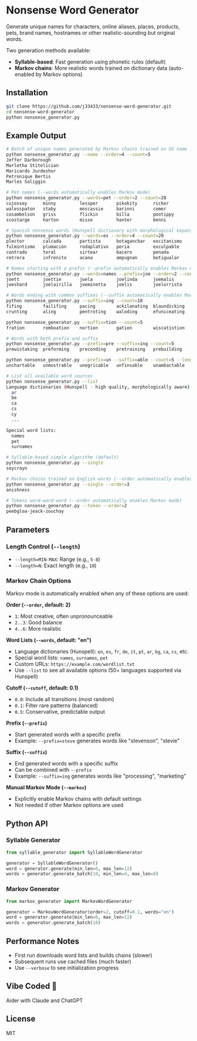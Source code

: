 # Nonsense Word Generator

Generate unique names for characters, online aliases, places, products, pets, brand names, hostnames or other realistic-sounding but original words.

Two generation methods available:
- **Syllable-based**: Fast generation using phonetic rules (default)
- **Markov chains**: More realistic words trained on dictionary data (auto-enabled by Markov options)

## Installation

```bash
git clone https://github.com/j33433/nonsense-word-generator.git
cd nonsense-word-generator
python nonsense_generator.py
```

## Example Output

```bash
# Batch of unique names generated by Markov chains trained on US name lists
python nonsense_generator.py --name --order=4 --count=5
Jeffer Darborough
Marletha Stitelician
Maricardo Jurdeshor
Petronique Bertis
Marles Saliggin

# Pet names (--words automatically enables Markov mode)
python nonsense_generator.py --words=pet --order=2 --count=20
cujossey      minny         lessper       pikokity      ricker
walesspaton   staby         moscassie     barinni       comer
cosambelson   griss         flickin       billa         pootippy
scostarge     harton        misse         hanter        benni       

# Spanish nonsense words (Hunspell dictionary with morphological expansion)
python nonsense_generator.py --words=es --order=4 --count=20
plector       calcada       partista      botaganchar   excitanismo 
fulmintismo   plumación     rodaplativo   peria         exculpable  
contrado      teral         sirtear       bacero        penada      
retrera       infrenito     acana         ampugnan      botigualar  

# Names starting with a prefix (--prefix automatically enables Markov mode)
python nonsense_generator.py --words=names --prefix=joe --order=2 --count=10 --length=5-20
joett         joettie       joela         joelinda      joemalis    
joeshard      joelairilla   joeminetta    joelis        joelorrista 

# Words ending with common suffixes (--suffix automatically enables Markov mode)
python nonsense_generator.py --suffix=ing --count=10
fifing        failifing     pacing        ackilanating  blaundicking
crunting      aling         pentroting    waloding      efuniceating

python nonsense_generator.py --suffix=tion --count=5
fration       romboation    nortion       gation        wiscatistion

# Words with both prefix and suffix
python nonsense_generator.py --prefix=pre --suffix=ing --count=5
prewistaking  preforming    preconding    pretraining   prebuilding

python nonsense_generator.py --prefix=un --suffix=able --count=5 --length=8-12
unchartable   unmostrable   unegricable   unfinsable    unambactable

# List all available word sources
python nonsense_generator.py --list
Language dictionaries (Hunspell - high quality, morphologically aware):
  ar
  be
  ca
  cs
  cy
  ...

Special word lists:
  names
  pet
  surnames

# Syllable-based simple algorithm (default)
python nonsense_generator.py --single
seycrayn

# Markov chains trained on English words (--order automatically enables Markov mode)
python nonsense_generator.py --single --order=3
anishness

# Tokens word-word-word (--order automatically enables Markov mode)
python nonsense_generator.py --token --order=2
peebgloa-jeack-zouchay
```

## Parameters

### Length Control (`--length`)
- `--length=MIN-MAX`: Range (e.g., `5-8`)
- `--length=N`: Exact length (e.g., `10`)

### Markov Chain Options

Markov mode is automatically enabled when any of these options are used:

**Order (`--order`, default: 2)**
- `1`: Most creative, often unpronounceable
- `2..3`: Good balance
- `4..6`: More realistic

**Word Lists (`--words`, default: "en")**
- Language dictionaries (Hunspell): `en`, `es`, `fr`, `de`, `it`, `pt`, `ar`, `bg`, `ca`, `cs`, etc.
- Special word lists: `names`, `surnames`, `pet`
- Custom URLs: `https://example.com/wordlist.txt`
- Use `--list` to see all available options (50+ languages supported via Hunspell)

**Cutoff (`--cutoff`, default: 0.1)**
- `0.0`: Include all transitions (most random)
- `0.1`: Filter rare patterns (balanced)
- `0.5`: Conservative, predictable output

**Prefix (`--prefix`)**
- Start generated words with a specific prefix
- Example: `--prefix=steve` generates words like "stevenson", "stevie"

**Suffix (`--suffix`)**
- End generated words with a specific suffix
- Can be combined with `--prefix`
- Example: `--suffix=ing` generates words like "processing", "marketing"

**Manual Markov Mode (`--markov`)**
- Explicitly enable Markov chains with default settings
- Not needed if other Markov options are used

## Python API

### Syllable Generator
```python
from syllable_generator import SyllableWordGenerator

generator = SyllableWordGenerator()
word = generator.generate(min_len=6, max_len=12)
words = generator.generate_batch(10, min_len=4, max_len=8)
```

### Markov Generator
```python
from markov_generator import MarkovWordGenerator

generator = MarkovWordGenerator(order=2, cutoff=0.1, words="en")
word = generator.generate(min_len=6, max_len=12)
words = generator.generate_batch(10)
```

## Performance Notes
- First run downloads word lists and builds chains (slower)
- Subsequent runs use cached files (much faster)
- Use `--verbose` to see initialization progress

## Vibe Coded 🤖
Aider with Claude and ChatGPT

## License
MIT

